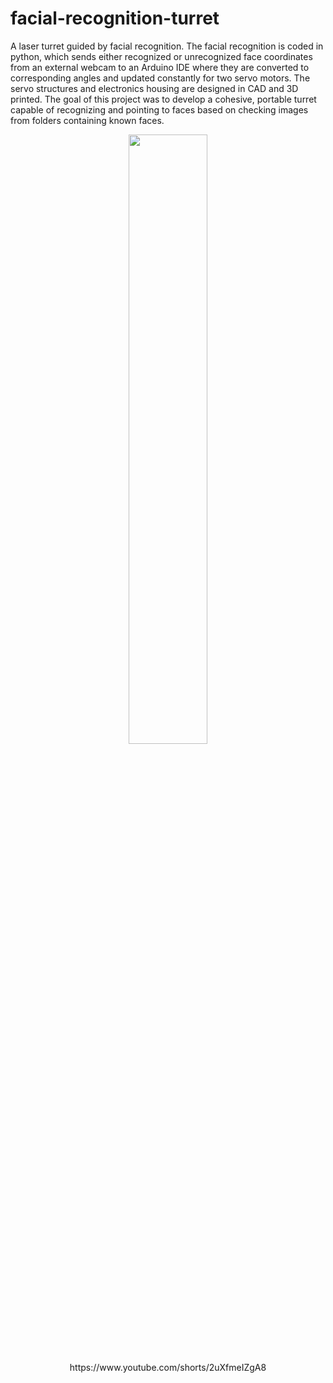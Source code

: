 # facial-recognition-turret
A laser turret guided by facial recognition. The facial recognition is coded in python, which sends either recognized or unrecognized face coordinates from an external webcam to an Arduino IDE where they are converted to corresponding angles and updated constantly for two servo motors. The servo structures and electronics housing are designed in CAD and 3D printed. The goal of this project was to develop a cohesive, portable turret capable of recognizing and pointing to faces based on checking images from folders containing known faces.
<p align = "center">
  <img src="https://github.com/user-attachments/assets/3e9936d2-72c1-403d-98e7-eac98d5ab004" width=50% height=50%>
</p>

<p align = "center">
  https://www.youtube.com/shorts/2uXfmeIZgA8
</p>
